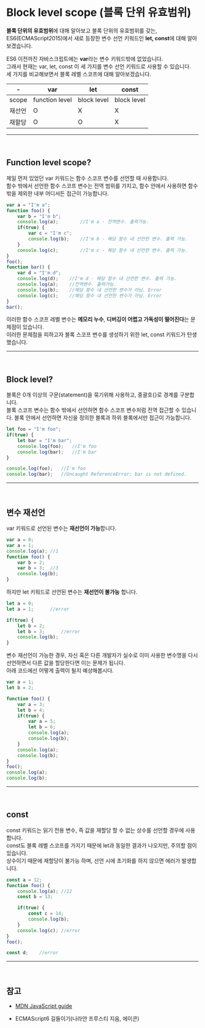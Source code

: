 # Block level scope (블록 단위 유효범위)

**블록 단위의 유효범위**에 대해 알아보고 블록 단위의 유효범위를 갖는, ES6(ECMAScript2015)에서 새로 등장한 변수 선언 키워드인 **let, const**에 대해 알아보겠습니다.

ES6 이전까진 자바스크립트에는 **var**라는 변수 키워드밖에 없었습니다.  
그래서 현재는 var, let, const 이 세 가지를 변수 선언 키워드로 사용할 수 있습니다.  
세 가지를 비교해보면서 블록 레벨 스코프에 대해 알아보겠습니다.  

-| var | let | const
--|----|-------|-----
scope | function level | block level | block level
재선언  |  O | X | X
재할당 |  O | O | X
 ---
 <br>

## Function level scope?

제일 먼저 있었던 var 키워드는 함수 스코프 변수를 선언할 때 사용합니다.  
함수 밖에서 선언한 함수 스코프 변수는 전역 범위를 가지고, 함수 안에서 사용하면 함수 밖을 제외한 내부 어디서든 접근이 가능합니다.
 ```js
 var a = "I'm a";
 function foo() {
     var b = "I'm b";
     console.log(a);        //I'm a - 전역변수. 출력가능.
     if(true) {
         var c = "I'm c";
         console.log(b);    //I'm b - 해당 함수 내 선언한 변수. 출력 가능.
     }
     console.log(c);        //I'm c - 해당 함수 내 선언한 변수. 출력 가능.
 }
foo();
 function bar() {
     var d = "I'm d";
     console.log(d);    //I'm d - 해당 함수 내 선언한 변수. 출력 가능.
     console.log(a);    //전역변수. 출력가능.
     console.log(b);    //해당 함수 내 선언한 변수가 아님. Error
     console.log(c);    //해당 함수 내 선언한 변수가 아님. Error
 }
 bar();
 ```
 이러한 함수 스코프 레벨 변수는 **메모리 누수**, **디버깅이 어렵고 가독성이 떨어진다**는 문제점이 있습니다.  
 이러한 문제점을 피하고자 블록 스코프 변수를 생성하기 위한 let, const 키워드가 탄생했습니다.  
 
 ---
 <br>

## Block level?

블록은 0개 이상의 구문(statement)을 묶기위해 사용하고, 중괄호{}로 경계를 구분합니다.  
블록 스코프 변수는 함수 밖에서 선언하면 함수 스코프 변수처럼 전역 접근할 수 있습니다. 블록 안에서 선언하면 자신을 정의한 블록과 하위 블록에서만 접근이 가능합니다.

```js
let foo = "I'm foo";
if(true) {
    let bar = "I'm bar";
    console.log(foo);   //I'm foo
    console.log(bar);   //I'm bar
}

console.log(foo);   //I'm foo
console.log(bar);   //Uncaught ReferenceError: bar is not defined.
```
 ---
 <br>

## 변수 재선언

var 키워드로 선언된 변수는 **재선언이 가능**합니다.
```js
var a = 0;
var a = 1;
console.log(a); //1
function foo() {
    var b = 2;
    var b = 3;  //3
    console.log(b);
}
```

하지만 let 키워드로 선언된 변수는 **재선언이 불가능** 합니다.
```js
let a = 0;
let a = 1;      //error

if(true) {
    let b = 2;
    let b = 3;      //error
    console.log(b);
}
```

변수 재선언이 가능한 경우, 자신 혹은 다른 개발자가 실수로 이미 사용한 변수명을 다시 선언하면서 다른 값을 할당한다면 이는 문제가 됩니다.  
아래 코드에선 어떻게 출력이 될지 예상해봅시다.
```js
var a = 1;
let b = 2;

function foo() {
    var a = 3;
    let b = 4;
    if(true) {
        var a = 5;
        let b = 6;
        console.log(a);
        console.log(b);
    }
    console.log(a);
    console.log(b);
}
foo();
console.log(a);
console.log(b);
```
 ---
 <br>
 
 ## const

const 키워드는 읽기 전용 변수, 즉 값을 재할당 할 수 없는 상수를 선언할 경우에 사용합니다.    
const도 블록 레벨 스코프를 가지기 때문에 let과 동일한 결과가 나오지만, 주의할 점이 있습니다.  
상수이기 때문에 재할당이 불가능 하며, 선언 시에 초기화를 하지 않으면 에러가 발생합니다.

```js
const a = 12;
function foo() {
    console.log(a); //12
    const b = 13;

    if(true) {
        const c = 14;
        console.log(b);
    }
    console.log(c); //error
}
foo();

const d;    //error
```
---
<br>

## 참고
- [MDN JavaScript guide](https://developer.mozilla.org/ko/docs/Web/JavaScript/Guide/Values,_variables,_and_literals#Declarations)  

- ECMAScript6 길들이기(나라얀 프루스티 지음, 에이콘)